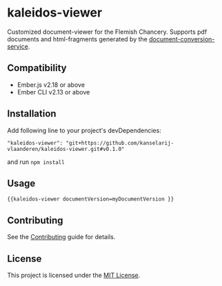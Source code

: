 kaleidos-viewer
==============================================================================

Customized document-viewer for the Flemish Chancery. Supports pdf documents and html-fragments generated by the [document-conversion-service](https://github.com/kanselarij-vlaanderen/document-conversion-service).


Compatibility
------------------------------------------------------------------------------

* Ember.js v2.18 or above
* Ember CLI v2.13 or above


Installation
------------------------------------------------------------------------------

Add following line to your project's devDependencies:
```
"kaleidos-viewer": "git+https://github.com/kanselarij-vlaanderen/kaleidos-viewer.git#v0.1.0"
```
and run `npm install`


Usage
------------------------------------------------------------------------------
```
{{kaleidos-viewer documentVersion=myDocumentVersion }}
```

Contributing
------------------------------------------------------------------------------

See the [Contributing](CONTRIBUTING.md) guide for details.


License
------------------------------------------------------------------------------

This project is licensed under the [MIT License](LICENSE.md).
